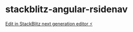 # stackblitz-angular-rsidenav

[Edit in StackBlitz next generation editor ⚡️](https://stackblitz.com/~/github.com/salmoneric/stackblitz-angular-rsidenav)